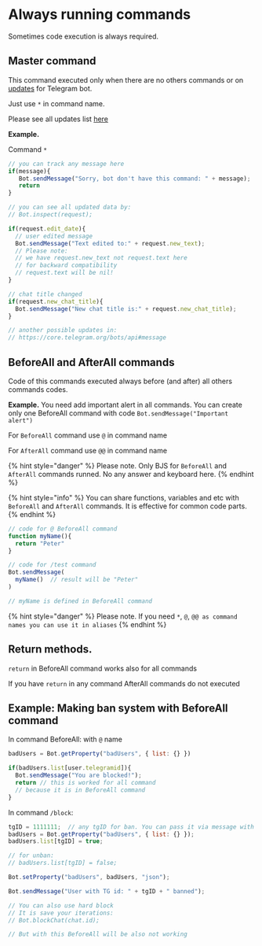 # Always running commands

Sometimes code execution is always required.

## Master command

This command executed only when there are no others commands or on [updates](https://core.telegram.org/bots/api#update) for Telegram bot.

Just use `*` in command name.&#x20;

Please see all updates list [here](https://core.telegram.org/bots/api#message)

**Example.**

Command `*`

```javascript
// you can track any message here
if(message){
   Bot.sendMessage("Sorry, bot don't have this command: " + message);
   return
}

// you can see all updated data by:
// Bot.inspect(request);

if(request.edit_date){
  // user edited message
  Bot.sendMessage("Text edited to:" + request.new_text);
  // Please note:
  // we have request.new_text not request.text here
  // for backward compatibility
  // request.text will be nil!
}

// chat title changed
if(request.new_chat_title){
  Bot.sendMessage("New chat title is:" + request.new_chat_title);
}

// another possible updates in:
// https://core.telegram.org/bots/api#message
```

## BeforeAll and AfterAll commands

Code of this commands executed always before (and after) all others commands codes.&#x20;

**Example.** You need add important alert in all commands. You can create only one BeforeAll command with code `Bot.sendMessage("Important alert")`

For `BeforeAll` command use `@` in command name

For `AfterAll` command use `@@` in command name

{% hint style="danger" %}
Please note. Only BJS for `BeforeAll` and `AfterAll` commands runned. No any answer and keyboard here.
{% endhint %}

{% hint style="info" %}
You can share functions, variables and etc with `BeforeAll` and `AfterAll` commands. It is effective for common code parts.
{% endhint %}

```javascript
// code for @ BeforeAll command
function myName(){
  return "Peter"
}
```

```javascript
// code for /test command
Bot.sendMessage(
  myName()  // result will be "Peter"
)

// myName is defined in BeforeAll command
```

{% hint style="danger" %}
Please note. If you need `*`, `@`, `@@ as command names you can use it in aliases`
{% endhint %}

## Return methods.

`return` in BeforeAll command works also for all commands

If you have `return` in any command AfterAll commands do not executed

## Example: Making ban system with BeforeAll command

In command BeforeAll: with `@` name

```javascript
badUsers = Bot.getProperty("badUsers", { list: {} })

if(badUsers.list[user.telegramid]){
  Bot.sendMessage("You are blocked!");
  return // this is worked for all command
  // because it is in BeforeAll command
}
```

In command `/block`:

```javascript
tgID = 1111111;  // any tgID for ban. You can pass it via message with wait for reply
badUsers = Bot.getProperty("badUsers", { list: {} });
badUsers.list[tgID] = true;

// for unban:
// badUsers.list[tgID] = false;

Bot.setProperty("badUsers", badUsers, "json");

Bot.sendMessage("User with TG id: " + tgID + " banned");

// You can also use hard block
// It is save your iterations:
// Bot.blockChat(chat.id);

// But with this BeforeAll will be also not working
```
